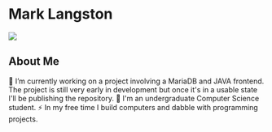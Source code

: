 # Mark Langston

<a href="https://www.linkedin.com/in/-mark-langston">
    <img src="https://img.shields.io/badge/-Linkedin-blue?style=flat-square&logo=linkedin">
</a>

## About Me
 🔭 I’m currently working on a project involving a MariaDB and JAVA frontend. The project is still very early in development but once it's in a usable state I'll be publishing the repository.
 :seedling: I'm an undergraduate Computer Science student.
 :zap: In my free time I build computers and dabble with programming projects.

